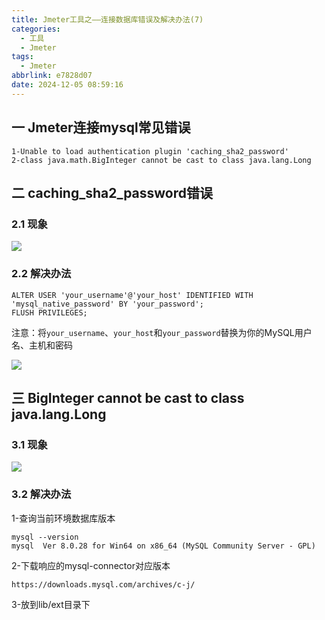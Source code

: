 ```yaml
---
title: Jmeter工具之——连接数据库错误及解决办法(7)
categories:
  - 工具
  - Jmeter
tags:
  - Jmeter
abbrlink: e7828d07
date: 2024-12-05 08:59:16
---
```

## 一 Jmeter连接mysql常见错误

```
1-Unable to load authentication plugin 'caching_sha2_password'
2-class java.math.BigInteger cannot be cast to class java.lang.Long
```

<!--more-->

## 二 caching_sha2_password错误

### 2.1 现象

![][1]

### 2.2 解决办法

```
ALTER USER 'your_username'@'your_host' IDENTIFIED WITH 'mysql_native_password' BY 'your_password';
FLUSH PRIVILEGES;
```

注意：将`your_username`、`your_host`和`your_password`替换为你的MySQL用户名、主机和密码

![][2]

## 三 BigInteger cannot be cast to class java.lang.Long

### 3.1 现象

![][3]

### 3.2 解决办法

1-查询当前环境数据库版本

```
mysql --version
mysql  Ver 8.0.28 for Win64 on x86_64 (MySQL Community Server - GPL)
```

2-下载响应的mysql-connector对应版本

```
https://downloads.mysql.com/archives/c-j/
```

3-放到lib/ext目录下








[1]: https://cdn.jsdelivr.net/gh/pgzxc/cdn/blog-image/jmeter-jdbc-7-error-1.png
[2]: https://cdn.jsdelivr.net/gh/pgzxc/cdn/blog-image/jmeter-7-mysql-set-2.png
[3]: https://cdn.jsdelivr.net/gh/pgzxc/cdn/blog-image/jmeter-jdbc-7-error-3.png

